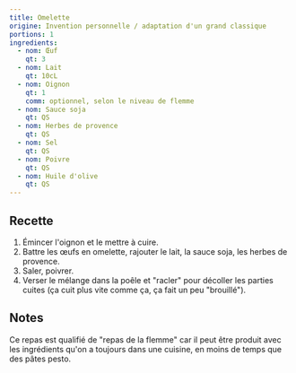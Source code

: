```yaml
---
title: Omelette
origine: Invention personnelle / adaptation d'un grand classique
portions: 1
ingredients:
  - nom: Œuf
    qt: 3
  - nom: Lait
    qt: 10cL
  - nom: Oignon
    qt: 1
    comm: optionnel, selon le niveau de flemme
  - nom: Sauce soja
    qt: QS
  - nom: Herbes de provence
    qt: QS
  - nom: Sel
    qt: QS
  - nom: Poivre
    qt: QS
  - nom: Huile d'olive
    qt: QS
---
```


Recette
-------

1. Émincer l'oignon et le mettre à cuire.
2. Battre les œufs en omelette, rajouter le lait, la sauce soja, les herbes de provence.
3. Saler, poivrer.
4. Verser le mélange dans la poêle et "racler" pour décoller les parties cuites (ça cuit plus vite comme ça, ça fait un peu "brouillé").

Notes
-----

Ce repas est qualifié de "repas de la flemme" car il peut être produit avec les ingrédients qu'on a toujours dans une cuisine, en moins de temps que des pâtes pesto.
